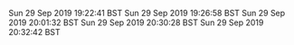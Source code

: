 Sun 29 Sep 2019 19:22:41 BST
Sun 29 Sep 2019 19:26:58 BST
Sun 29 Sep 2019 20:01:32 BST
Sun 29 Sep 2019 20:30:28 BST
Sun 29 Sep 2019 20:32:42 BST
